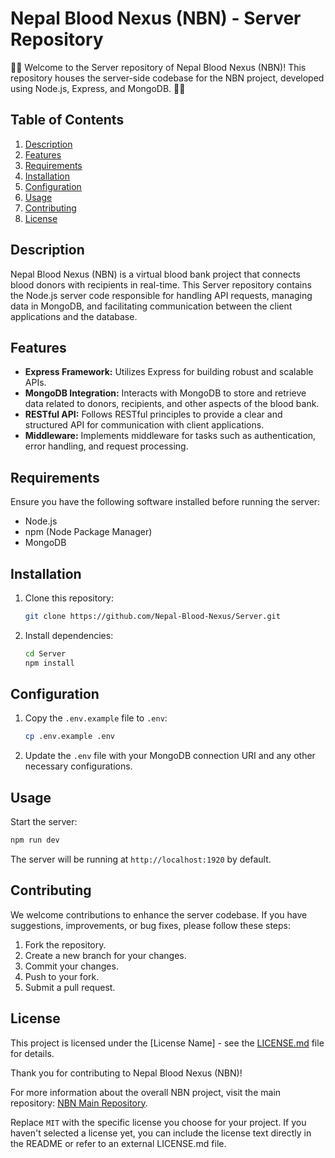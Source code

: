 # Nepal Blood Nexus (NBN) - Server Repository

🚀🚀 Welcome to the Server repository of Nepal Blood Nexus (NBN)! This repository houses the server-side codebase for the NBN project, developed using Node.js, Express, and MongoDB. 🚀🚀

## Table of Contents

1. [Description](#description)
2. [Features](#features)
3. [Requirements](#requirements)
4. [Installation](#installation)
5. [Configuration](#configuration)
6. [Usage](#usage)
7. [Contributing](#contributing)
8. [License](#license)

## Description

Nepal Blood Nexus (NBN) is a virtual blood bank project that connects blood donors with recipients in real-time. This Server repository contains the Node.js server code responsible for handling API requests, managing data in MongoDB, and facilitating communication between the client applications and the database.

## Features

- **Express Framework:** Utilizes Express for building robust and scalable APIs.
- **MongoDB Integration:** Interacts with MongoDB to store and retrieve data related to donors, recipients, and other aspects of the blood bank.
- **RESTful API:** Follows RESTful principles to provide a clear and structured API for communication with client applications.
- **Middleware:** Implements middleware for tasks such as authentication, error handling, and request processing.

## Requirements

Ensure you have the following software installed before running the server:

- Node.js
- npm (Node Package Manager)
- MongoDB

## Installation

1. Clone this repository:

   ```bash
   git clone https://github.com/Nepal-Blood-Nexus/Server.git
   ```

2. Install dependencies:

   ```bash
   cd Server
   npm install
   ```

## Configuration

1. Copy the `.env.example` file to `.env`:

   ```bash
   cp .env.example .env
   ```

2. Update the `.env` file with your MongoDB connection URI and any other necessary configurations.

## Usage

Start the server:

```bash
npm run dev
```

The server will be running at `http://localhost:1920` by default.

## Contributing

We welcome contributions to enhance the server codebase. If you have suggestions, improvements, or bug fixes, please follow these steps:

1. Fork the repository.
2. Create a new branch for your changes.
3. Commit your changes.
4. Push to your fork.
5. Submit a pull request.

## License

This project is licensed under the [License Name] - see the [LICENSE.md](LICENSE.md) file for details.

Thank you for contributing to Nepal Blood Nexus (NBN)!

For more information about the overall NBN project, visit the main repository: [NBN Main Repository](link-to-main-repo).

Replace `MIT` with the specific license you choose for your project. If you haven't selected a license yet, you can include the license text directly in the README or refer to an external LICENSE.md file.


